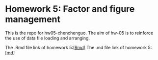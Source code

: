 # Homework 5: Factor and figure management
This is the repo for hw05-chenchenguo.
The aim of hw-05 is to reinforce the use of data file loading and arranging.


The .Rmd file link of homework 5:\[[Rmd](https://github.com/STAT545-UBC-students/hw05-chenchenguo/blob/master/Hw_Chenchen%20Guo.Rmd)\]
The .md file link of homework 5:\[[md](https://github.com/STAT545-UBC-students/hw05-chenchenguo/blob/master/Hw_Chenchen_Guo.md)\]
